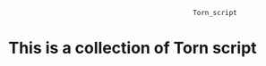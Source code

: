                                                  Torn_script
# This is a collection of Torn script

### 
